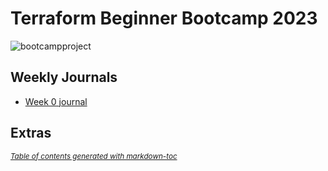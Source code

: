 # Terraform Beginner Bootcamp 2023

![bootcampproject](https://github.com/WelshieGD/terraform-beginner-bootcamp-2023/assets/120795390/f8e48e9a-ae3e-44c8-a285-99507ac9b9fc)

## Weekly Journals
- [Week 0 journal](journal/week0.md)
 
## Extras
<small><i><a href='http://ecotrust-canada.github.io/markdown-toc/'>Table of contents generated with markdown-toc</a></i></small>

